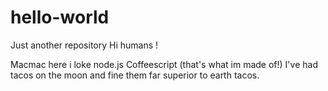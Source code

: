 # hello-world
Just another repository
Hi humans !

Macmac here i loke node.js Coffeescript (that's what im made of!)
I've had tacos on the moon and fine them far superior to earth tacos.
